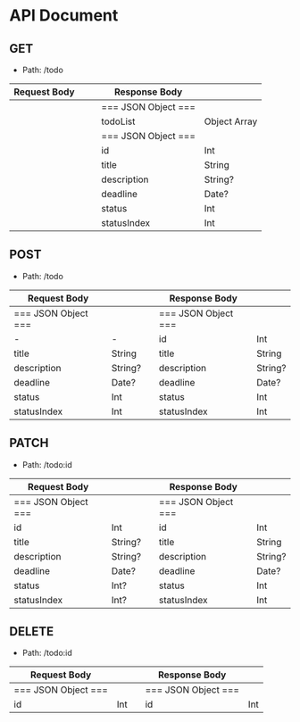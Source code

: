 # API Document

## GET

- Path: /todo

| Request Body         || | Response Body             ||
| ----------- | ------- |-| ------------| ------------ |
|             |         | | === JSON Object ===       ||
|             |         | | todoList    | Object Array |
|             |         | | === JSON Object ===       ||
|             |         | | id          | Int          |
|             |         | | title       | String       |
|             |         | | description | String?      |
|             |         | | deadline    | Date?        |
|             |         | | status      | Int          |
|             |         | | statusIndex | Int          |

## POST

- Path: /todo

| Request Body         || | Response Body        ||
| ----------- | ------- |-| ------------| ------- |
| === JSON Object ===  || | === JSON Object ===  ||
| -           | -       | | id          | Int     |
| title       | String  | | title       | String  |
| description | String? | | description | String? |
| deadline    | Date?   | | deadline    | Date?   |
| status      | Int     | | status      | Int     |
| statusIndex | Int     | | statusIndex | Int     |

## PATCH

- Path: /todo:id

| Request Body         || | Response Body        ||
| ----------- | ------- |-| ------------| ------- |
| === JSON Object ===  || | === JSON Object ===  ||
| id          | Int     | | id          | Int     |
| title       | String? | | title       | String  |
| description | String? | | description | String? |
| deadline    | Date?   | | deadline    | Date?   |
| status      | Int?    | | status      | Int     |
| statusIndex | Int?    | | statusIndex | Int     |

## DELETE

- Path: /todo:id

| Request Body         || | Response Body        ||
| ----------- | ------- |-| ------------| ------- |
| === JSON Object ===  || | === JSON Object ===  ||
| id          | Int     | | id          | Int     |